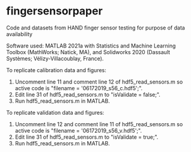 # fingersensorpaper
Code and datasets from HAND finger sensor testing for purpose of data availability

Software used: MATLAB 2021a with Statistics and Machine Learning Toolbox (MathWorks; Natick, MA), and Solidworks 2020 (Dassault Systèmes; Vélizy-Villacoublay, France).

To replicate calibration data and figures:
1. Uncomment line 11 and comment line 12 of hdf5_read_sensors.m so active code is "filename = '06172019_s56_c.hdf5';".
2. Edit line 31 of hdf5_read_sensors.m to "isValidate = false;".
3. Run hdf5_read_sensors.m in MATLAB.

To replicate validation data and figures:
1. Uncomment line 12 and comment line 11 of hdf5_read_sensors.m so active code is "filename = '06172019_s56_v.hdf5';".
2. Edit line 31 of hdf5_read_sensors.m to "isValidate = true;".
3. Run hdf5_read_sensors.m in MATLAB.
